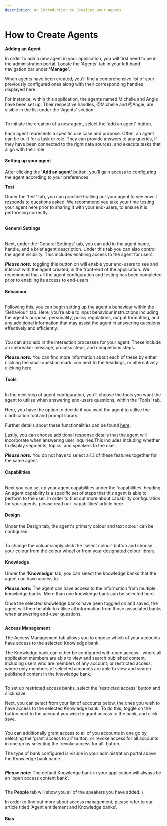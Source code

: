 ```yaml
---
description: An Introduction to Creating your Agents
---
```


# How to Create Agents

**Adding an Agent**

In order to add a new agent in your application, you will first need to be in the administration portal. Locate the 'Agents' tab in your left hand navigation bar under **'Manage'.**&#x20;

When agents have been created, you'll find a comprehensive list of your previously configured ones along with their corresponding handles displayed here.

For instance, within this application, the agents named Michelle and Angie have been set up. Their respective handles, @Michelle and @Angie, are visible in the list under the 'Agents' section.

<figure><img src="../../../.gitbook/assets/Screenshot 2024-03-06 at 17.07.36.png" alt=""><figcaption></figcaption></figure>

To initiate the creation of a new agent, select the 'add an agent' button.

Each agent represents a specific use case and purpose. Often, an agent can be built for a task or role. They can provide answers to any queries, if they have been connected to the right data sources, and execute tasks that align with their role.

#### Setting up your agent

After clicking the '**Add an agent**' button, you'll gain access to configuring the agent according to your preferences.

**Test**&#x20;

Under the 'test' tab, you can practice trialling out your agent to see how it responds to questions asked. We recommend you take your time testing your agent here prior to sharing it with your end-users, to ensure it is performing correctly.

<figure><img src="../../../.gitbook/assets/Screenshot 2024-05-30 at 11.56.45.png" alt=""><figcaption></figcaption></figure>

#### General Settings

<figure><img src="../../../.gitbook/assets/Screenshot 2024-05-30 at 12.20.04.png" alt=""><figcaption></figcaption></figure>

Next, under the 'General Settings' tab, you can add in the agent name, handle, and a brief agent description. Under this tab you can also control the agent visibility. This includes enabling access to the agent for users.&#x20;

_**Please note:**_ toggling this button on will enable your end-users to see and interact with the agent created, in the front-end of the application. We recommend that all the agent configuration and testing has been completed prior to enabling its access to end-users.&#x20;

#### Behaviour

<figure><img src="../../../.gitbook/assets/Screenshot 2024-05-30 at 12.20.58.png" alt=""><figcaption></figcaption></figure>

Following this, you can begin setting up the agent's behaviour within the 'Behaviour' tab. Here, you're able to input behaviour instructions including the agent's purpose, personality, policy regulations, output formatting, and any additional information that may assist the agent in answering questions effectively and efficiently.

<figure><img src="../../../.gitbook/assets/Screenshot 2024-03-07 at 11.25.07.png" alt=""><figcaption></figcaption></figure>

You can also add in the interaction processes for your agent. These include an icebreaker message, process steps, and completions steps.&#x20;

_**Please note:**_ You can find more information about each of these by either clicking the small question mark icon next to the headings, or alternatively clicking [here](https://docs.mindset.ai/platform/features/agents/how-to-configure-agents).



#### Tools

<figure><img src="../../../.gitbook/assets/Screenshot 2024-05-30 at 12.24.52.png" alt=""><figcaption></figcaption></figure>

In the next step of agent configuration, you'll choose the tools you want the agent to utilise when answering end-users questions, within the 'Tools' tab.

Here, you have the option to decide if you want the agent to utilise the clarification tool and prompt library.&#x20;

Further details about these functionalities can be found [here](https://docs.mindset.ai/platform/features/agents/how-to-configure-agents).&#x20;

Lastly, you can choose additional response details that the agent will incorporate when answering user inquiries.This includes including whether to display segments, topics, and speakers to the user.&#x20;

_**Please note:**_ You do not have to select all 3 of these features together for the same agent.&#x20;

#### Capabilities

<figure><img src="../../../.gitbook/assets/Screenshot 2024-05-30 at 12.25.38.png" alt=""><figcaption></figcaption></figure>

Next you can set up your agent capabilities under the 'capabilities' heading. An agent capability is a specific set of steps that this agent is able to perform to the user. In order to find out more about capability configuration for your agents, please read our 'capabilities' article here.&#x20;

#### Design

Under the Design tab, the agent's primary colour and text colour can be configured.



<figure><img src="../../../.gitbook/assets/Screenshot 2024-05-30 at 12.26.27.png" alt=""><figcaption></figcaption></figure>

To change the colour simply click the 'select colour' button and choose your colour from the colour wheel or from your designated colour library.

#### Knowledge&#x20;

Under the '**Knowledge**' tab, you can select the knowledge banks that the agent can have access to.&#x20;

_**Please note:**_ The agent can have access to the information from multiple knowledge banks. More than one knowledge bank can be selected here.&#x20;

Once the selected knowledge banks have been toggled on and saved, the agent will then be able to utilise all information from those associated banks when answering end-user questions.&#x20;

<figure><img src="../../../.gitbook/assets/Screenshot 2024-05-30 at 12.27.45.png" alt=""><figcaption></figcaption></figure>

**Access Management**&#x20;

The Access Management tab allows you to choose which of your accounts have access to the selected Knowledge bank.&#x20;

The Knowledge bank can either be configured with open access - where all application members are able to view and search published content, including users who are members of any account; or restricted access, where only members of selected accounts are able to view and search published content in the knowledge bank.&#x20;

<figure><img src="../../../.gitbook/assets/Screenshot 2024-03-07 at 16.22.40.png" alt=""><figcaption></figcaption></figure>

To set up restricted access banks, select the 'restricted access' button and click save.&#x20;

Next, you can select from your list of accounts below, the ones you wish to have access to the selected Knowledge bank. To do this, toggle on the button next to the account you wish to grant access to the bank, and click save.&#x20;



<figure><img src="../../../.gitbook/assets/Screenshot 2024-03-07 at 16.40.47.png" alt=""><figcaption></figcaption></figure>

You can additionally grant access to all of you accounts in one go by selecting the 'grant access to all' button, or revoke access for all accounts in one go by selecting the 'revoke access for all' button.

The type of bank configured is visible in your administration portal above the Knowledge bank name.&#x20;

<figure><img src="../../../.gitbook/assets/Screenshot 2024-03-07 at 16.45.06.png" alt=""><figcaption></figcaption></figure>

_**Please note:**_ The default Knowledge bank in your application will always be an 'open access content bank'.&#x20;

<figure><img src="../../../.gitbook/assets/Screenshot 2024-01-10 at 15.15.34.png" alt=""><figcaption></figcaption></figure>

The **People** tab will show you all of the speakers you have added. \


In order to find out more about access management, please refer to our article titled 'Agent entitlement and Knowledge banks'.

#### Bias





####





